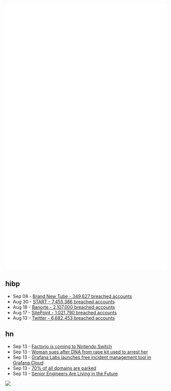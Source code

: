 ![Metrics](https://raw.githubusercontent.com/phixion/phixion/master/metrics.svg)

## hibp

<!--
for https://github.com/phixion/phixion/blob/main/.github/workflows/feeds.yml
-->
<!--START_SECTION:haveibeenpwnd-->
- Sep 08 - [Brand New Tube - 349,627 breached accounts](https://haveibeenpwned.com/PwnedWebsites#BrandNewTube)
- Aug 30 - [START - 7,455,386 breached accounts](https://haveibeenpwned.com/PwnedWebsites#Start)
- Aug 18 - [Banorte - 2,107,000 breached accounts](https://haveibeenpwned.com/PwnedWebsites#Banorte)
- Aug 17 - [SitePoint - 1,021,790 breached accounts](https://haveibeenpwned.com/PwnedWebsites#SitePoint)
- Aug 13 - [Twitter - 6,682,453 breached accounts](https://haveibeenpwned.com/PwnedWebsites#Twitter)
<!--END_SECTION:haveibeenpwnd-->

## hn

<!--
for https://github.com/phixion/phixion/blob/main/.github/workflows/feeds.yml
-->
<!--START_SECTION:hn-->
- Sep 13 - [Factorio is coming to Nintendo Switch](https://www.factorio.com/blog/post/factorio-on-nintendo-switch)
- Sep 13 - [Woman sues after DNA from rape kit used to arrest her](https://nypost.com/2022/09/13/woman-sues-after-dna-from-rape-kit-used-to-arrest-her/)
- Sep 13 - [Grafana Labs launches free incident management tool in Grafana Cloud](https://grafana.com/blog/2022/09/13/grafana-incident-for-incident-management-is-now-generally-available-in-grafana-cloud/)
- Sep 13 - [70% of all domains are parked](https://kinsta.com/knowledgebase/parked-domain/)
- Sep 13 - [Senior Engineers Are Living in the Future](https://www.zerobanana.com/essays/living-in-the-future/)
<!--END_SECTION:hn-->

<!--
for https://yhype.me
-->
![](https://hit.yhype.me/github/profile?user_id=13013670)
